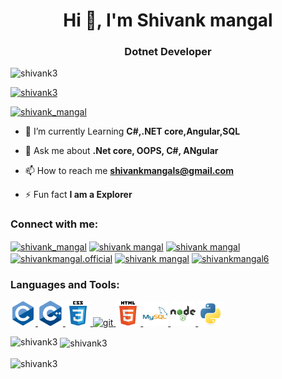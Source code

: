 <h1 align="center">Hi 👋, I'm Shivank mangal</h1>
<h3 align="center">Dotnet Developer</h3>

<p align="left"> <img src="https://komarev.com/ghpvc/?username=shivank3&label=Profile%20views&color=0e75b6&style=flat" alt="shivank3" /> </p>

<p align="left"> <a href="https://github.com/ryo-ma/github-profile-trophy"><img src="https://github-profile-trophy.vercel.app/?username=shivank3" alt="shivank3" /></a> </p>

<p align="left"> <a href="https://twitter.com/shivank_mangal" target="blank"><img src="https://img.shields.io/twitter/follow/shivank_mangal?logo=twitter&style=for-the-badge" alt="shivank_mangal" /></a> </p>

- 🌱 I’m currently Learning **C#,.NET core,Angular,SQL**

- 💬 Ask me about **.Net core, OOPS, C#, ANgular**

- 📫 How to reach me **shivankmangals@gmail.com**

- ⚡ Fun fact **I am a Explorer**

<h3 align="left">Connect with me:</h3>
<p align="left">
<a href="https://twitter.com/shivank_mangal" target="blank"><img align="center" src="https://raw.githubusercontent.com/rahuldkjain/github-profile-readme-generator/master/src/images/icons/Social/twitter.svg" alt="shivank_mangal" height="30" width="40" /></a>
<a href="https://linkedin.com/in/shivank mangal" target="blank"><img align="center" src="https://raw.githubusercontent.com/rahuldkjain/github-profile-readme-generator/master/src/images/icons/Social/linked-in-alt.svg" alt="shivank mangal" height="30" width="40" /></a>
<a href="https://fb.com/shivank mangal" target="blank"><img align="center" src="https://raw.githubusercontent.com/rahuldkjain/github-profile-readme-generator/master/src/images/icons/Social/facebook.svg" alt="shivank mangal" height="30" width="40" /></a>
<a href="https://instagram.com/shivankmangal.official" target="blank"><img align="center" src="https://raw.githubusercontent.com/rahuldkjain/github-profile-readme-generator/master/src/images/icons/Social/instagram.svg" alt="shivankmangal.official" height="30" width="40" /></a>
<a href="https://www.youtube.com/c/shivank mangal" target="blank"><img align="center" src="https://raw.githubusercontent.com/rahuldkjain/github-profile-readme-generator/master/src/images/icons/Social/youtube.svg" alt="shivank mangal" height="30" width="40" /></a>
<a href="https://www.hackerrank.com/shivankmangal6" target="blank"><img align="center" src="https://raw.githubusercontent.com/rahuldkjain/github-profile-readme-generator/master/src/images/icons/Social/hackerrank.svg" alt="shivankmangal6" height="30" width="40" /></a>
</p>

<h3 align="left">Languages and Tools:</h3>
<p align="left"> <a href="https://www.cprogramming.com/" target="_blank" rel="noreferrer"> <img src="https://raw.githubusercontent.com/devicons/devicon/master/icons/c/c-original.svg" alt="c" width="40" height="40"/> </a> <a href="https://www.w3schools.com/cpp/" target="_blank" rel="noreferrer"> <img src="https://raw.githubusercontent.com/devicons/devicon/master/icons/cplusplus/cplusplus-original.svg" alt="cplusplus" width="40" height="40"/> </a> <a href="https://www.w3schools.com/css/" target="_blank" rel="noreferrer"> <img src="https://raw.githubusercontent.com/devicons/devicon/master/icons/css3/css3-original-wordmark.svg" alt="css3" width="40" height="40"/> </a> <a href="https://git-scm.com/" target="_blank" rel="noreferrer"> <img src="https://www.vectorlogo.zone/logos/git-scm/git-scm-icon.svg" alt="git" width="40" height="40"/> </a> <a href="https://www.w3.org/html/" target="_blank" rel="noreferrer"> <img src="https://raw.githubusercontent.com/devicons/devicon/master/icons/html5/html5-original-wordmark.svg" alt="html5" width="40" height="40"/> </a> <a href="https://www.mysql.com/" target="_blank" rel="noreferrer"> <img src="https://raw.githubusercontent.com/devicons/devicon/master/icons/mysql/mysql-original-wordmark.svg" alt="mysql" width="40" height="40"/> </a> <a href="https://nodejs.org" target="_blank" rel="noreferrer"> <img src="https://raw.githubusercontent.com/devicons/devicon/master/icons/nodejs/nodejs-original-wordmark.svg" alt="nodejs" width="40" height="40"/> </a> <a href="https://www.python.org" target="_blank" rel="noreferrer"> <img src="https://raw.githubusercontent.com/devicons/devicon/master/icons/python/python-original.svg" alt="python" width="40" height="40"/> </a> </p>

<p><img align="left" src="https://github-readme-stats.vercel.app/api/top-langs?username=shivank3&show_icons=true&locale=en&layout=compact" alt="shivank3" /></p>

<p>&nbsp;<img align="center" src="https://github-readme-stats.vercel.app/api?username=shivank3&show_icons=true&locale=en" alt="shivank3" /></p>

<p><img align="center" src="https://github-readme-streak-stats.herokuapp.com/?user=shivank3&" alt="shivank3" /></p>

